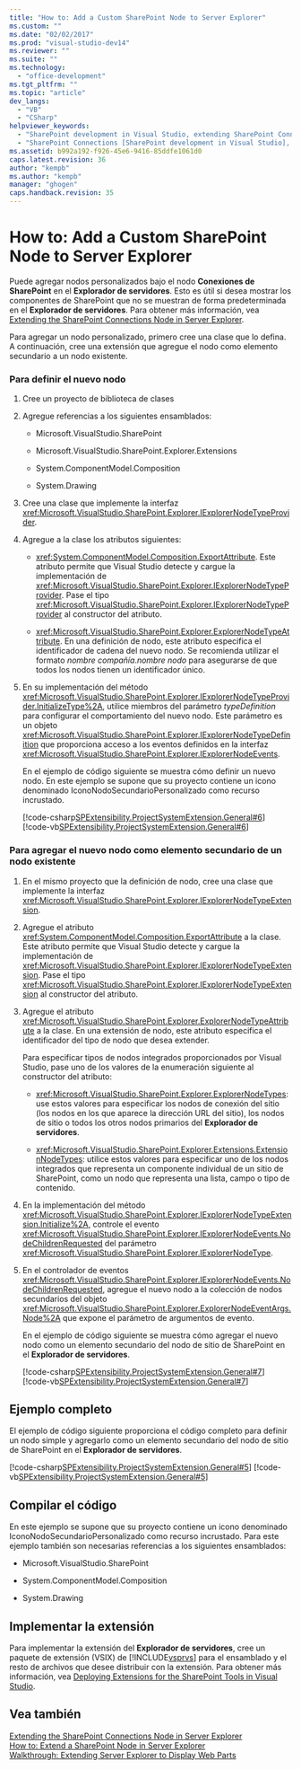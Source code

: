 ```yaml
---
title: "How to: Add a Custom SharePoint Node to Server Explorer"
ms.custom: ""
ms.date: "02/02/2017"
ms.prod: "visual-studio-dev14"
ms.reviewer: ""
ms.suite: ""
ms.technology: 
  - "office-development"
ms.tgt_pltfrm: ""
ms.topic: "article"
dev_langs: 
  - "VB"
  - "CSharp"
helpviewer_keywords: 
  - "SharePoint development in Visual Studio, extending SharePoint Connections node in Server Explorer"
  - "SharePoint Connections [SharePoint development in Visual Studio], creating a new node type"
ms.assetid: b992a192-f926-45e6-9416-85ddfe1061d0
caps.latest.revision: 36
author: "kempb"
ms.author: "kempb"
manager: "ghogen"
caps.handback.revision: 35
---
```

# How to: Add a Custom SharePoint Node to Server Explorer
  Puede agregar nodos personalizados bajo el nodo **Conexiones de SharePoint** en el **Explorador de servidores**.  Esto es útil si desea mostrar los componentes de SharePoint que no se muestran de forma predeterminada en el **Explorador de servidores**.  Para obtener más información, vea [Extending the SharePoint Connections Node in Server Explorer](../sharepoint/extending-the-sharepoint-connections-node-in-server-explorer.md).  
  
 Para agregar un nodo personalizado, primero cree una clase que lo defina.  A continuación, cree una extensión que agregue el nodo como elemento secundario a un nodo existente.  
  
### Para definir el nuevo nodo  
  
1.  Cree un proyecto de biblioteca de clases  
  
2.  Agregue referencias a los siguientes ensamblados:  
  
    -   Microsoft.VisualStudio.SharePoint  
  
    -   Microsoft.VisualStudio.SharePoint.Explorer.Extensions  
  
    -   System.ComponentModel.Composition  
  
    -   System.Drawing  
  
3.  Cree una clase que implemente la interfaz <xref:Microsoft.VisualStudio.SharePoint.Explorer.IExplorerNodeTypeProvider>.  
  
4.  Agregue a la clase los atributos siguientes:  
  
    -   <xref:System.ComponentModel.Composition.ExportAttribute>.  Este atributo permite que Visual Studio detecte y cargue la implementación de <xref:Microsoft.VisualStudio.SharePoint.Explorer.IExplorerNodeTypeProvider>.  Pase el tipo <xref:Microsoft.VisualStudio.SharePoint.Explorer.IExplorerNodeTypeProvider> al constructor del atributo.  
  
    -   <xref:Microsoft.VisualStudio.SharePoint.Explorer.ExplorerNodeTypeAttribute>.  En una definición de nodo, este atributo especifica el identificador de cadena del nuevo nodo.  Se recomienda utilizar el formato *nombre compañía*.*nombre nodo* para asegurarse de que todos los nodos tienen un identificador único.  
  
5.  En su implementación del método <xref:Microsoft.VisualStudio.SharePoint.Explorer.IExplorerNodeTypeProvider.InitializeType%2A>, utilice miembros del parámetro *typeDefinition* para configurar el comportamiento del nuevo nodo.  Este parámetro es un objeto <xref:Microsoft.VisualStudio.SharePoint.Explorer.IExplorerNodeTypeDefinition> que proporciona acceso a los eventos definidos en la interfaz <xref:Microsoft.VisualStudio.SharePoint.Explorer.IExplorerNodeEvents>.  
  
     En el ejemplo de código siguiente se muestra cómo definir un nuevo nodo.  En este ejemplo se supone que su proyecto contiene un icono denominado IconoNodoSecundarioPersonalizado como recurso incrustado.  
  
     [!code-csharp[SPExtensibility.ProjectSystemExtension.General#6](../snippets/csharp/VS_Snippets_OfficeSP/spextensibility.projectsystemextension.general/cs/extension/serverexplorernode.cs#6)]
     [!code-vb[SPExtensibility.ProjectSystemExtension.General#6](../snippets/visualbasic/VS_Snippets_OfficeSP/spextensibility.projectsystemextension.general/vb/extension/serverexplorernode.vb#6)]  
  
### Para agregar el nuevo nodo como elemento secundario de un nodo existente  
  
1.  En el mismo proyecto que la definición de nodo, cree una clase que implemente la interfaz <xref:Microsoft.VisualStudio.SharePoint.Explorer.IExplorerNodeTypeExtension>.  
  
2.  Agregue el atributo <xref:System.ComponentModel.Composition.ExportAttribute> a la clase.  Este atributo permite que Visual Studio detecte y cargue la implementación de <xref:Microsoft.VisualStudio.SharePoint.Explorer.IExplorerNodeTypeExtension>.  Pase el tipo <xref:Microsoft.VisualStudio.SharePoint.Explorer.IExplorerNodeTypeExtension> al constructor del atributo.  
  
3.  Agregue el atributo <xref:Microsoft.VisualStudio.SharePoint.Explorer.ExplorerNodeTypeAttribute> a la clase.  En una extensión de nodo, este atributo especifica el identificador del tipo de nodo que desea extender.  
  
     Para especificar tipos de nodos integrados proporcionados por Visual Studio, pase uno de los valores de la enumeración siguiente al constructor del atributo:  
  
    -   <xref:Microsoft.VisualStudio.SharePoint.Explorer.ExplorerNodeTypes>: use estos valores para especificar los nodos de conexión del sitio \(los nodos en los que aparece la dirección URL del sitio\), los nodos de sitio o todos los otros nodos primarios del **Explorador de servidores**.  
  
    -   <xref:Microsoft.VisualStudio.SharePoint.Explorer.Extensions.ExtensionNodeTypes>: utilice estos valores para especificar uno de los nodos integrados que representa un componente individual de un sitio de SharePoint, como un nodo que representa una lista, campo o tipo de contenido.  
  
4.  En la implementación del método <xref:Microsoft.VisualStudio.SharePoint.Explorer.IExplorerNodeTypeExtension.Initialize%2A>, controle el evento <xref:Microsoft.VisualStudio.SharePoint.Explorer.IExplorerNodeEvents.NodeChildrenRequested> del parámetro <xref:Microsoft.VisualStudio.SharePoint.Explorer.IExplorerNodeType>.  
  
5.  En el controlador de eventos <xref:Microsoft.VisualStudio.SharePoint.Explorer.IExplorerNodeEvents.NodeChildrenRequested>, agregue el nuevo nodo a la colección de nodos secundarios del objeto <xref:Microsoft.VisualStudio.SharePoint.Explorer.ExplorerNodeEventArgs.Node%2A> que expone el parámetro de argumentos de evento.  
  
     En el ejemplo de código siguiente se muestra cómo agregar el nuevo nodo como un elemento secundario del nodo de sitio de SharePoint en el **Explorador de servidores**.  
  
     [!code-csharp[SPExtensibility.ProjectSystemExtension.General#7](../snippets/csharp/VS_Snippets_OfficeSP/spextensibility.projectsystemextension.general/cs/extension/serverexplorernode.cs#7)]
     [!code-vb[SPExtensibility.ProjectSystemExtension.General#7](../snippets/visualbasic/VS_Snippets_OfficeSP/spextensibility.projectsystemextension.general/vb/extension/serverexplorernode.vb#7)]  
  
## Ejemplo completo  
 El ejemplo de código siguiente proporciona el código completo para definir un nodo simple y agregarlo como un elemento secundario del nodo de sitio de SharePoint en el **Explorador de servidores**.  
  
 [!code-csharp[SPExtensibility.ProjectSystemExtension.General#5](../snippets/csharp/VS_Snippets_OfficeSP/spextensibility.projectsystemextension.general/cs/extension/serverexplorernode.cs#5)]
 [!code-vb[SPExtensibility.ProjectSystemExtension.General#5](../snippets/visualbasic/VS_Snippets_OfficeSP/spextensibility.projectsystemextension.general/vb/extension/serverexplorernode.vb#5)]  
  
## Compilar el código  
 En este ejemplo se supone que su proyecto contiene un icono denominado IconoNodoSecundarioPersonalizado como recurso incrustado.  Para este ejemplo también son necesarias referencias a los siguientes ensamblados:  
  
-   Microsoft.VisualStudio.SharePoint  
  
-   System.ComponentModel.Composition  
  
-   System.Drawing  
  
## Implementar la extensión  
 Para implementar la extensión del **Explorador de servidores**, cree un paquete de extensión \(VSIX\) de [!INCLUDE[vsprvs](../sharepoint/includes/vsprvs-md.md)] para el ensamblado y el resto de archivos que desee distribuir con la extensión.  Para obtener más información, vea [Deploying Extensions for the SharePoint Tools in Visual Studio](../sharepoint/deploying-extensions-for-the-sharepoint-tools-in-visual-studio.md).  
  
## Vea también  
 [Extending the SharePoint Connections Node in Server Explorer](../sharepoint/extending-the-sharepoint-connections-node-in-server-explorer.md)   
 [How to: Extend a SharePoint Node in Server Explorer](../sharepoint/how-to-extend-a-sharepoint-node-in-server-explorer.md)   
 [Walkthrough: Extending Server Explorer to Display Web Parts](../sharepoint/walkthrough-extending-server-explorer-to-display-web-parts.md)  
  
  
